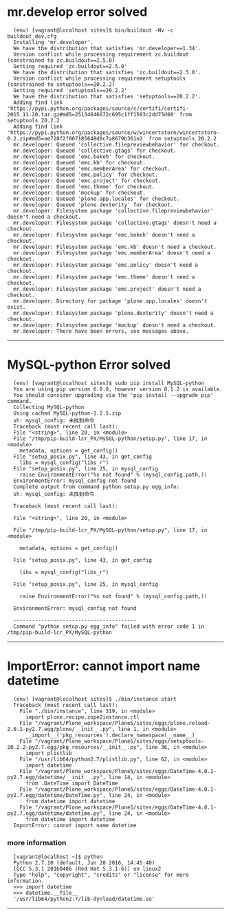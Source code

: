# mr.develop error solved

      (env) [vagrant@localhost sites]$ bin/buildout -Nv -c buildout_dev.cfg
      Installing 'mr.developer'.
      We have the distribution that satisfies 'mr.developer==1.34'.
      Version conflict while processing requirement zc.buildout (constrained to zc.buildout==2.5.0)
      Getting required 'zc.buildout==2.5.0'
      We have the distribution that satisfies 'zc.buildout==2.5.0'.
      Version conflict while processing requirement setuptools (constrained to setuptools==20.2.2)
      Getting required 'setuptools==20.2.2'
      We have the distribution that satisfies 'setuptools==20.2.2'.
      Adding find link 'https://pypi.python.org/packages/source/c/certifi/certifi-2015.11.20.tar.gz#md5=25134646672c695c1ff1593c2dd75d08' from setuptools 20.2.2
      Adding find link 'https://pypi.python.org/packages/source/w/wincertstore/wincertstore-0.2.zip#md5=ae728f2f007185648d0c7a8679b361e2' from setuptools 20.2.2
      mr.developer: Queued 'collective.filepreviewbehavior' for checkout.
      mr.developer: Queued 'collective.gtags' for checkout.
      mr.developer: Queued 'emc.bokeh' for checkout.
      mr.developer: Queued 'emc.kb' for checkout.
      mr.developer: Queued 'emc.memberArea' for checkout.
      mr.developer: Queued 'emc.policy' for checkout.
      mr.developer: Queued 'emc.project' for checkout.
      mr.developer: Queued 'emc.theme' for checkout.
      mr.developer: Queued 'mockup' for checkout.
      mr.developer: Queued 'plone.app.locales' for checkout.
      mr.developer: Queued 'plone.dexterity' for checkout.
      mr.developer: Filesystem package 'collective.filepreviewbehavior' doesn't need a checkout.
      mr.developer: Filesystem package 'collective.gtags' doesn't need a checkout.
      mr.developer: Filesystem package 'emc.bokeh' doesn't need a checkout.
      mr.developer: Filesystem package 'emc.kb' doesn't need a checkout.
      mr.developer: Filesystem package 'emc.memberArea' doesn't need a checkout.
      mr.developer: Filesystem package 'emc.policy' doesn't need a checkout.
      mr.developer: Filesystem package 'emc.theme' doesn't need a checkout.
      mr.developer: Filesystem package 'emc.project' doesn't need a checkout.
      mr.developer: Directory for package 'plone.app.locales' doesn't exist.
      mr.developer: Filesystem package 'plone.dexterity' doesn't need a checkout.
      mr.developer: Filesystem package 'mockup' doesn't need a checkout.
      mr.developer: There have been errors, see messages above.

---

# MySQL-python Error solved

      (env) [vagrant@localhost sites]$ sudo pip install MySQL-python
      You are using pip version 6.0.8, however version 8.1.2 is available.
      You should consider upgrading via the 'pip install --upgrade pip' command.
      Collecting MySQL-python
      Using cached MySQL-python-1.2.5.zip
      sh: mysql_config: 未找到命令
      Traceback (most recent call last):
      File "<string>", line 20, in <module>
      File "/tmp/pip-build-lcr_PX/MySQL-python/setup.py", line 17, in <module>
        metadata, options = get_config()
      File "setup_posix.py", line 43, in get_config
        libs = mysql_config("libs_r")
      File "setup_posix.py", line 25, in mysql_config
        raise EnvironmentError("%s not found" % (mysql_config.path,))
      EnvironmentError: mysql_config not found
      Complete output from command python setup.py egg_info:
      sh: mysql_config: 未找到命令

      Traceback (most recent call last):

      File "<string>", line 20, in <module>

      File "/tmp/pip-build-lcr_PX/MySQL-python/setup.py", line 17, in <module>

        metadata, options = get_config()

      File "setup_posix.py", line 43, in get_config

        libs = mysql_config("libs_r")

      File "setup_posix.py", line 25, in mysql_config

        raise EnvironmentError("%s not found" % (mysql_config.path,))

      EnvironmentError: mysql_config not found

      ----------------------------------------
      Command "python setup.py egg_info" failed with error code 1 in /tmp/pip-build-lcr_PX/MySQL-python

---

# ImportError: cannot import name datetime

      (env) [vagrant@localhost sites]$ ./bin/instance start
      Traceback (most recent call last):
        File "./bin/instance", line 319, in <module>
          import plone.recipe.zope2instance.ctl
        File "/vagrant/Plone_workspace/Plone5/sites/eggs/plone.reload-2.0.1-py2.7.egg/plone/__init__.py", line 1, in <module>
          __import__('pkg_resources').declare_namespace(__name__)
        File "/vagrant/Plone_workspace/Plone5/sites/eggs/setuptools-20.2.2-py2.7.egg/pkg_resources/__init__.py", line 36, in <module>
          import plistlib
        File "/usr/lib64/python2.7/plistlib.py", line 62, in <module>
          import datetime
        File "/vagrant/Plone_workspace/Plone5/sites/eggs/DateTime-4.0.1-py2.7.egg/datetime/__init__.py", line 14, in <module>
          from .DateTime import DateTime
        File "/vagrant/Plone_workspace/Plone5/sites/eggs/DateTime-4.0.1-py2.7.egg/datetime/DateTime.py", line 24, in <module>
          from datetime import datetime
        File "/vagrant/Plone_workspace/Plone5/sites/eggs/DateTime-4.0.1-py2.7.egg/datetime/datetime.py", line 24, in <module>
          from datetime import datetime
      ImportError: cannot import name datetime

###  more information

      [vagrant@localhost ~]$ python
      Python 2.7.10 (default, Jun 20 2016, 14:45:40)
      [GCC 5.3.1 20160406 (Red Hat 5.3.1-6)] on linux2
      Type "help", "copyright", "credits" or "license" for more information.
      >>> import datetime
      >>> datetime.__file__
      '/usr/lib64/python2.7/lib-dynload/datetime.so'

---
